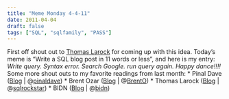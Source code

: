 ```yaml
---
title: "Meme Monday 4-4-11"
date: 2011-04-04
draft: false
tags: ["SQL", "sqlfamily", "PASS"]
---
```



First off shout out to [Thomas Larock](http://thomaslarock.com/2011/04/welcome-to-meme-monday/) for coming up with this idea. Today’s meme is “Write a SQL blog post in 11 words or less”, and here is my entry: _Write query. Syntax error. Search Google. run query again. Happy dance!!!!_ Some more shout outs to my favorite readings from last month: * Pinal Dave ([Blog](http://blog.sqlauthority.com/) | @[pinaldave](http://twitter.com/pinaldave)) * Brent Ozar ([Blog](http://brentozar.com/) | @[BrentO](http://twitter.com/BrentO)) * Thomas Larock ([Blog](http://thomaslarock.com/) | @[sqlrockstar](http://twitter.com/SQLRockstar)) * BIDN ([Blog](http://www.bidn.com/blogs/) | @[bidn](http://twitter.com/bidn))